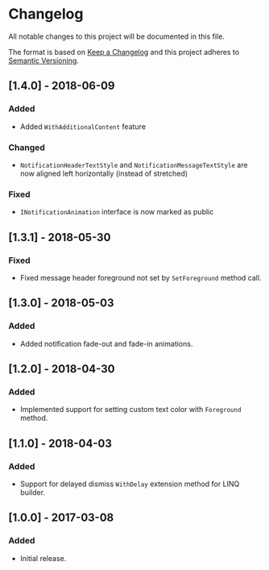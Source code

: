 # Changelog
All notable changes to this project will be documented in this file.

The format is based on [Keep a Changelog](http://keepachangelog.com/en/1.0.0/)
and this project adheres to [Semantic Versioning](http://semver.org/spec/v2.0.0.html).

## [1.4.0] - 2018-06-09
### Added
- Added `WithAdditionalContent` feature

### Changed
- `NotificationHeaderTextStyle` and `NotificationMessageTextStyle` are now aligned left horizontally (instead of stretched)

### Fixed
- `INotificationAnimation` interface is now marked as public

## [1.3.1] - 2018-05-30
### Fixed
- Fixed message header foreground not set by `SetForeground` method call.

## [1.3.0] - 2018-05-03
### Added
- Added notification fade-out and fade-in animations.

## [1.2.0] - 2018-04-30
### Added
- Implemented support for setting custom text color with `Foreground` method.

## [1.1.0] - 2018-04-03
### Added
- Support for delayed dismiss `WithDelay` extension method for LINQ builder.

## [1.0.0] - 2017-03-08
### Added
- Initial release.
